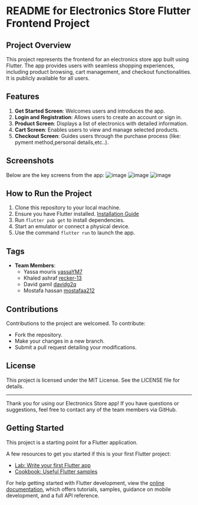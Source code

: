 # README for Electronics Store Flutter Frontend Project

## Project Overview
This project represents the frontend for an electronics store app built using Flutter. The app provides users with seamless shopping experiences, including product browsing, cart management, and checkout functionalities. It is publicly available for all users.

## Features
1. **Get Started Screen**: Welcomes users and introduces the app.
2. **Login and Registration**: Allows users to create an account or sign in.
3. **Product Screen**: Displays a list of electronics with detailed information.
4. **Cart Screen**: Enables users to view and manage selected products.
5. **Checkout Screen**: Guides users through the purchase process (like: pyment method,personal details,etc..).

## Screenshots
Below are the key screens from the app:
![image](https://github.com/user-attachments/assets/32f90c34-4e1f-4688-b0be-b4095039f55d)
![image](https://github.com/user-attachments/assets/edacce8c-1db2-44ed-9b85-9e515c6fc817)
![image](https://github.com/user-attachments/assets/798f0d48-3341-4c01-9f64-b69a4b698413)




## How to Run the Project
1. Clone this repository to your local machine.
2. Ensure you have Flutter installed. [Installation Guide](https://flutter.dev/docs/get-started/install)
3. Run `flutter pub get` to install dependencies.
4. Start an emulator or connect a physical device.
5. Use the command `flutter run` to launch the app.

## Tags
- **Team Members**:
  - Yassa mouris [yassaYM7](https://github.com/yassaYM7)
  - Khaled ashraf [recker-13](https://github.com/recker-13)
  - David gamil [davidg2q](https://github.com/davidg2q)
  - Mostafa hassan [mostafaa212](https://github.com/mostafaa212)

## Contributions
Contributions to the project are welcomed. To contribute:
- Fork the repository.
- Make your changes in a new branch.
- Submit a pull request detailing your modifications.

## License
This project is licensed under the MIT License. See the LICENSE file for details.

---
Thank you for using our Electronics Store app! If you have questions or suggestions, feel free to contact any of the team members via GitHub.


## Getting Started

This project is a starting point for a Flutter application.

A few resources to get you started if this is your first Flutter project:

- [Lab: Write your first Flutter app](https://docs.flutter.dev/get-started/codelab)
- [Cookbook: Useful Flutter samples](https://docs.flutter.dev/cookbook)

For help getting started with Flutter development, view the
[online documentation](https://docs.flutter.dev/), which offers tutorials,
samples, guidance on mobile development, and a full API reference.
